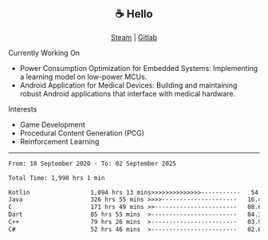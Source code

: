 <h2 align="center"> ☕ Hello </h2>

<p align="center">
  <a href="https://steamcommunity.com/id/Niforances/">Steam</a> |
  <a href="https://gitlab.com/niforances">Gitlab</a>
</p>

Currently Working On
- Power Consumption Optimization for Embedded Systems: Implementing a learning model on low-power MCUs.
- Android Application for Medical Devices: Building and maintaining robust Android applications that interface with medical hardware.

Interests
- Game Development
- Procedural Content Generation (PCG)
- Reinforcement Learning

------

<!--START_SECTION:waka-->

```txt
From: 10 September 2020 - To: 02 September 2025

Total Time: 1,990 hrs 1 min

Kotlin                 1,094 hrs 13 mins>>>>>>>>>>>>>>-----------   54.99 %
Java                   326 hrs 55 mins >>>>---------------------   16.43 %
C                      171 hrs 49 mins >>-----------------------   08.63 %
Dart                   85 hrs 55 mins  >------------------------   04.32 %
C++                    79 hrs 26 mins  >------------------------   03.99 %
C#                     52 hrs 46 mins  >------------------------   02.65 %
```

<!--END_SECTION:waka-->
